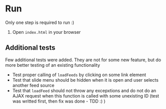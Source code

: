 # Run

Only one step is required to run :)

1. Open `index.html` in your browser
 
## Additional tests

Few additional tests were added. They are not for some new feature, but do more better testing of an existing functionality

* Test proper calling of `loadFeeds` by clicking on some link element
* Test that slide menu should be hidden when it is open and user selects another feed source
* Test that `loadFeed` should not throw any excepxtions and do not do an AJAX request when this function is called with some unexisting ID (test was writted first, then fix was done - TDD :) )
